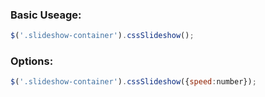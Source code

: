 ### Basic Useage:
```javascript
$('.slideshow-container').cssSlideshow();
```
### Options:
```javascript
$('.slideshow-container').cssSlideshow({speed:number});
```